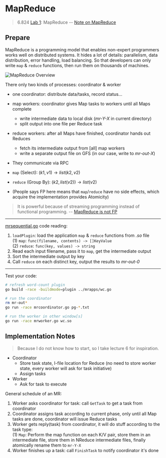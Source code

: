 # MapReduce

> 6.824 [Lab 1](https://pdos.csail.mit.edu/6.824/labs/lab-mr.html): MapReduce
> -- [Note on MapReduce](https://www.notion.so/huangfeiyu/MapReduce-1087e0a149d54e129a9adcf9c013e2ae)

## Prepare

MapReduce is a programming model that enables non-expert programmers works well
on distributed systems. It hides a lot of details: parallelism, data distribution,
error handling, load balancing. So that developers can only write `map` & `reduce`
functions, then run them on thousands of machines.

![MapReduce Overview](https://miro.medium.com/max/1400/1*g7loMfDE6uOq4wCxE5Mwug.png)

There only two kinds of processes: coordinator & worker
* one coordinator: distribute data/tasks, record status...
* map workers: coordinator gives Map tasks to workers until all Maps complete
    * write intermediate data to local disk (*mr-Y-X* in current directory)
    * split output into one file per Reduce task
* reduce workers: after all Maps have finished, coordinator hands out Reduces
    * fetch its intermediate output from [all] map workers
    * write a separate output file on GFS (in our case, write to *mr-out-X*)
* They communicate via RPC

* `map` (Select): $(k1, v1) \to list(k2, v2)$
* `reduce` (Group By): $(k2, list(v2)) \to list(v2)$
* (People says FP here means that `map`/`reduce` have no side effects, which
  acquire the implementation provides Atomicity)

> It is powerful because of streaming programming instead of functional programming.
> -- [MapReduce is not FP](https://jkff.medium.com/mapreduce-is-not-functional-programming-39109a4ba7b2)

---

[mrsequential.go](../src/main/mrsequential.go) code reading:
1. `loadPlugin`: load the application `map` & `reduce` functions from *.so* file<br/>
   (1) `map`: `func(filename, contents) -> []KeyValue`<br/>
   (2) `reduce`: `func(key, values) -> string`
2. Read each input filename, pass it to `map`, get the intermediate output
3. Sort the intermediate output by key
4. Call `reduce` on each distinct key, output the results to *mr-out-0*

---

Test your code:
```bash
# refresh word-count plugin
go build -race -buildmode=plugin ../mrapps/wc.go

# run the coordinator
rm mr-out*
go run -race mrcoordinator.go pg-*.txt

# run the worker in other window[s]
go run -race mrworker.go wc.so
```

## Implementation Notes

> Because I do not know how to start, so I take lecture 6 for inspiration.

* Coordinator
    * Store task state, I-file location for Reduce (no need to store worker state,
      every worker will ask for task initiative)
    * Assign tasks
* Worker
    * Ask for task to execute

General schedule of an MR:
1. Worker asks coordinator for task: call `GetTask` to get a task from
   coordinator
2. Coordinator assigns task according to current phase, only until all Map tasks
   are done, coordinator will issue Reduce tasks
3. Worker gets reply(task) from coordinator, it will do stuff according to the
   task type:<br/>
   (1) `Map`: Perform the map function on each K/V pair, store them in an
       intermediate file, store them in NReduce intermediate files, finally
       atomically rename them to `mr-Y-X`<br/>
4. Worker finishes up a task: call `FinishTask` to notify coordinator it's done
